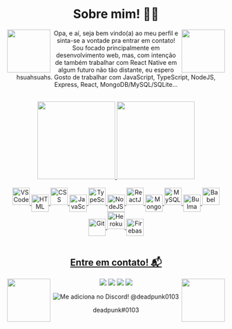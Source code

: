 <h1 title="Sobre mim!" align="center">Sobre mim! 👨‍💻</h1>

<div >
<img align='left' src='https://i.pinimg.com/originals/9d/9b/d1/9d9bd13afce1a798d22ecfd9897730ed.gif' width='100px'>
<img align='right' src='https://giffiles.alphacoders.com/360/36088.gif' width='100px'>
<p align="center">Opa, e aí, seja bem vindo(a) ao meu perfil e sinta-se a vontade pra entrar em contato! Sou focado principalmente em desenvolvimento web, mas, com intenção de também trabalhar com React Native em algum futuro não tão distante, eu espero hsuahsuahs. Gosto de trabalhar com JavaScript, TypeScript, NodeJS, Express, React, MongoDB/MySQL/SQLite...</p>

</div>
  
</br>

<div align="center">
  <a href="https://github.com/brunofilho1">
  <img height="180em" src="https://github-readme-stats.vercel.app/api?username=brunofilho1&show_icons=true&theme=ayu-mirage&include_all_commits=true&count_private=true"/> 
  <img height="180em" src="https://github-readme-stats.vercel.app/api/top-langs/?username=brunofilho1&layout=compact&langs_count=7&theme=ayu-mirage"/>
</div>
    
</br>

<div align="center" style="display: inline_block"> 
<img title="VSCode" width="40px" src="https://cdn.jsdelivr.net/gh/devicons/devicon/icons/vscode/vscode-original.svg"/>
<img title="HTML" align="center" width="40px" src="https://cdn.jsdelivr.net/gh/devicons/devicon/icons/html5/html5-original.svg"/> <img title="CSS" width="40px" src="https://cdn.jsdelivr.net/gh/devicons/devicon/icons/css3/css3-original.svg"/>
<img title="JavaScript" align="center" width="40px" src="https://cdn.jsdelivr.net/gh/devicons/devicon/icons/javascript/javascript-original.svg"/>
<img title="TypeScript" width="40px" src="https://cdn.jsdelivr.net/gh/devicons/devicon/icons/typescript/typescript-original.svg"/>
<img title="NodeJS" align="center" width="40px" src="https://cdn.jsdelivr.net/gh/devicons/devicon/icons/nodejs/nodejs-original.svg"/>
<img title="ReactJS" width="40px" src="https://cdn.jsdelivr.net/gh/devicons/devicon/icons/react/react-original.svg"/>
<img title="MongoDB" align="center" width="40px" src="https://cdn.jsdelivr.net/gh/devicons/devicon/icons/mongodb/mongodb-original.svg"/>
<img title="MySQL" width="40px" src="https://cdn.jsdelivr.net/gh/devicons/devicon/icons/mysql/mysql-original.svg"/>
<img title="Bulma CSS Framework" align="center" width="40px" src="https://cdn.jsdelivr.net/gh/devicons/devicon/icons/bulma/bulma-plain.svg"/>
<img title="Babel" width="40px" src="https://cdn.jsdelivr.net/gh/devicons/devicon/icons/babel/babel-original.svg"/>
<img title="Git" align="center" width="40px" src="https://cdn.jsdelivr.net/gh/devicons/devicon/icons/git/git-original.svg"/>
<img title="Heroku" width="40px" src="https://cdn.jsdelivr.net/gh/devicons/devicon/icons/heroku/heroku-plain.svg"/>
<img title="Firebase" align="center" width="40px" src="https://cdn.jsdelivr.net/gh/devicons/devicon/icons/firebase/firebase-plain.svg"/>
</div>

</br>
    
<h2 title="Contato" align="center">Entre em contato! 📬 </h2>

<div align="center"> 
<img align='right' src='https://img1.picmix.com/output/stamp/normal/8/6/5/6/1756568_c4174.gif' width='100px'>
<img align='left' src='http://31.media.tumblr.com/tumblr_mdjdhmnIPJ1r6x1zlo1_400.gif' width='100px'>
  <a title="E-mail" href="mailto:oliveira.brunofilho@gmail.com"><img src="https://img.shields.io/badge/Gmail-D14836?style=for-the-badge&logo=gmail&logoColor=white" target="_blank"></a>
  <a title="LinkedIn" href="https://www.linkedin.com/in/brunofilho1/" target="_blank"><img src="https://img.shields.io/badge/-LinkedIn-%230077B5?style=for-the-badge&logo=linkedin&logoColor=white"></a>
  <a title="Twitter" href="https://twitter.com/_brunofilho1" target="_blank"><img src="https://img.shields.io/badge/Twitter-1DA1F2?style=for-the-badge&logo=twitter&logoColor=white" target="_blank"></a> 
  <a title="Telegram" href="https://t.me/brunofilho1" target="_blank"><img src="https://img.shields.io/badge/Telegram-2CA5E0?style=for-the-badge&logo=telegram&logoColor=white" target="_blank"></a> 
</p>
<img title="Me adiciona no Discord! @deadpunk0103" align="" src="https://img.shields.io/badge/Discord-7289DA?style=for-the-badge&logo=discord&logoColor=white" target="_blank"> 
<p>deadpunk#0103</p>

 
</div>

<!---
deadpunk551/deadpunk551 is a ✨ special ✨ repository because its `README.md` (this file) appears on your GitHub profile.
You can click the Preview link to take a look at your changes.
--->
